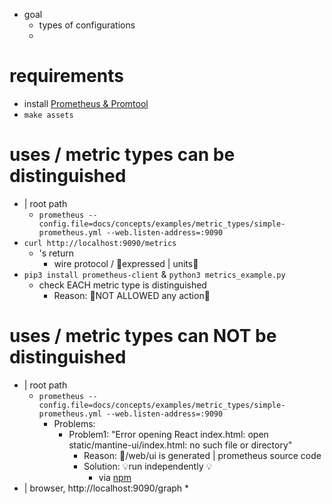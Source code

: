* goal
    * types of configurations
    *

# requirements

* install [Prometheus & Promtool](/prometheus/README.md#install)
* `make assets`

# uses / metric types can be distinguished
* | root path
  * `prometheus --config.file=docs/concepts/examples/metric_types/simple-prometheus.yml --web.listen-address=:9090`
* `curl http://localhost:9090/metrics`
  * 's return
    * wire protocol / 👀expressed | units👀
* `pip3 install prometheus-client` & `python3 metrics_example.py`
  * check EACH metric type is distinguished
    * Reason: 🧠NOT ALLOWED any action🧠

# uses / metric types can NOT be distinguished
* | root path
    * `prometheus --config.file=docs/concepts/examples/metric_types/simple-prometheus.yml --web.listen-address=:9090`
      * Problems:
        * Problem1: "Error opening React index.html: open static/mantine-ui/index.html: no such file or directory"
          * Reason: 🧠/web/ui is generated | prometheus source code
          * Solution: 💡run independently 💡
            * via [npm](https://github.com/dancer1325/prometheus/tree/main/web/ui#how-to-run-local-development-server)
* | browser, http://localhost:9090/graph
  * 

